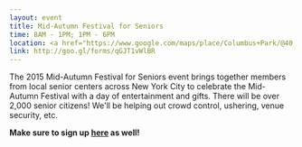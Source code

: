 ```yaml
---
layout: event
title: Mid-Autumn Festival for Seniors
time: 8AM - 1PM; 1PM - 6PM
location: <a href="https://www.google.com/maps/place/Columbus+Park/@40.7150519,-74.0000819,17z/data=!3m1!4b1!4m2!3m1!1s0x89c25a26d0f50065:0xe6130b5a5bc3eb0a">Columbus Park, Chinatown</a>
link: http://goo.gl/forms/qGJT1vWlBR
---
```

The 2015 Mid-Autumn Festival for Seniors event brings together members from local senior centers across New York City to celebrate the Mid-Autumn Festival with a day of entertainment and gifts.  There will be over 2,000 senior citizens! We'll be helping out crowd control, ushering, venue security, etc.

**Make sure to sign up [here](https://goo.gl/x4yRMt) as well!**
